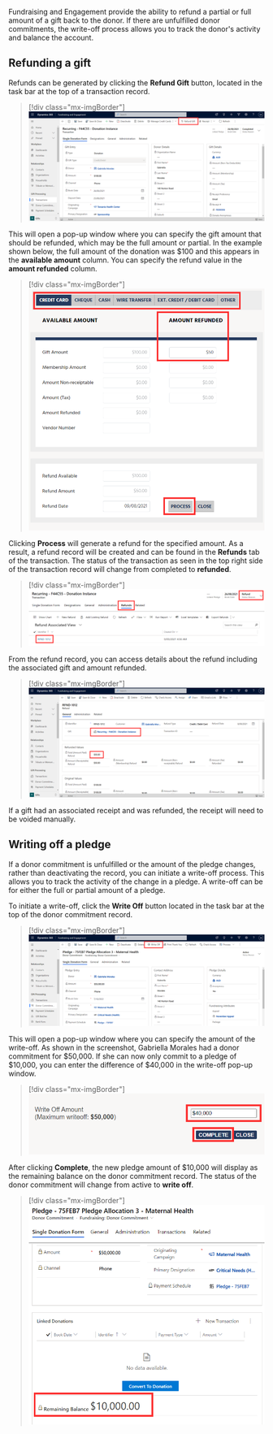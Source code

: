 Fundraising and Engagement provide the ability to refund a partial or full amount of a gift back to the donor. If there are unfulfilled donor commitments, the write-off process allows you to track the donor's activity and balance the account.

## Refunding a gift

Refunds can be generated by clicking the **Refund Gift** button, located in the task bar at the top of a transaction record.

> [!div class="mx-imgBorder"]
> [![Screenshot of the Refund Gift button highlighted in the task bar at the top of the transaction record.](../media/27-refund-gift.png)](../media/27-refund-gift.png#lightbox)

This will open a pop-up window where you can specify the gift amount that should be refunded, which may be the full amount or partial. In the example shown below, the full amount of the donation was \$100 and this appears in the **available amount** column. You can specify the refund value in the **amount refunded** column.

> [!div class="mx-imgBorder"]
> [![Screenshot of the available amount column wit the amount refunded column highlighted.](../media/28-amount-refunded.png)](../media/28-amount-refunded.png#lightbox)

Clicking **Process** will generate a refund for the specified amount. As a result, a refund record will be created and can be found in the **Refunds** tab of the transaction. The status of the transaction as seen in the top right side of the transaction record will change from completed to **refunded**.

> [!div class="mx-imgBorder"]
> [![Screenshot of the process button highlighted.](../media/29-refund-status.png)](../media/29-refund-status.png#lightbox)

From the refund record, you can access details about the refund including the associated gift and amount refunded.

> [!div class="mx-imgBorder"]
> [![Screenshot of the transaction status page with the refunds status highlighted.](../media/30-amount-refunded.png)](../media/30-amount-refunded.png#lightbox)

If a gift had an associated receipt and was refunded, the receipt will need to be voided manually.

## Writing off a pledge

If a donor commitment is unfulfilled or the amount of the pledge changes, rather than deactivating the record, you can initiate a write-off process. This allows you to track the activity of the change in a pledge. A write-off can be for either the full or partial amount of a pledge.

To initiate a write-off, click the **Write Off** button located in the task bar at the top of the donor commitment record.

> [!div class="mx-imgBorder"]
> [![Screenshot of the General details tab with the reoccurring donation and amount of $50 highlighted.](../media/31-write-off.png)](../media/31-write-off.png#lightbox)

This will open a pop-up window where you can specify the amount of the write-off. As shown in the screenshot, Gabriella Morales had a donor commitment for \$50,000. If she can now only commit to a pledge of \$10,000, you can enter the difference of \$40,000 in the write-off pop-up window.

> [!div class="mx-imgBorder"]
> [![Screenshot of the Write Off button highlighted in the task bar at the top of the donor commitment record.](../media/32-write-off-complete.png)](../media/32-write-off-complete.png#lightbox)

After clicking **Complete**, the new pledge amount of \$10,000 will display as the remaining balance on the donor commitment record. The status of the donor commitment will change from active to **write off**.

> [!div class="mx-imgBorder"]
> [![Screenshot of the pop up window showing the Write Off amount of $40,000 and the complete option highlighted.](../media/33-remaining-balance.png)](../media/33-remaining-balance.png#lightbox)
